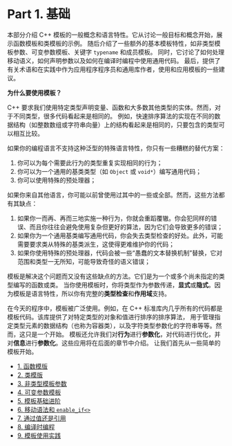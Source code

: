 # Part 1. 基础

本部分介绍 C++ 模板的一般概念和语言特性。它从讨论一般目标和概念开始，展示函数模板和类模板的示例。
随后介绍了一些额外的基本模板特性，如非类型模板参数、可变参数模板、关键字 `typename` 和成员模板。
同时，它讨论了如何处理移动语义，如何声明参数以及如何在编译时编程中使用通用代码。
最后，提供了有关术语和在实践中作为应用程序程序员和通用库作者，使用和应用模板的一些建议。

**为什么要使用模板？**

C++ 要求我们使用特定类型声明变量、函数和大多数其他类型的实体。然而，对于不同类型，很多代码看起来是相同的。
例如，快速排序算法的实现在不同的数据结构（如整数数组或字符串向量）上的结构看起来是相同的，只要包含的类型可以相互比较。

如果你的编程语言不支持这种泛型的特殊语言特性，你只有一些糟糕的替代方案：

1. 你可以为每个需要此行为的类型重复实现相同的行为；
2. 你可以为一个通用的基类类型（如 `Object` 或 `void*`）编写通用代码；
3. 你可以使用特殊的预处理器；

如果你来自其他语言，你可能以前曾使用过其中的一些或全部。然而，这些方法都有其缺点：

1. 如果你一而再、再而三地实施一种行为，你就会重蹈覆辙。你会犯同样的错误、而且你往往会避免使用复杂但更好的算法，因为它们会导致更多的错误；
2. 如果你为一个通用基类编写通用代码，你会失去类型检查的好处。此外，可能需要要求类从特殊的基类派生，这使得更难维护你的代码；
3. 如果你使用特殊的预处理器，代码会被一些“愚蠢的文本替换机制”替换，它对范围和类型一无所知，可能导致奇怪的语义错误；

模板是解决这个问题而又没有这些缺点的方法。它们是为一个或多个尚未指定的类型编写的函数或类。
当你使用模板时，你将类型作为参数传递，**显式**或**隐式**。因为模板是语言特性，所以你有完整的**类型检查**和**作用域**支持。

在今天的程序中，模板被广泛使用。例如，在 C++ 标准库内几乎所有的代码都是模板代码。该库提供了对特定类型的对象和值进行排序的排序算法，
用于管理指定类型元素的数据结构（也称为容器类），以及字符类型参数化的字符串等等。然而，这只是一个开始。
模板还允许我们对**行为**进行**参数化**，对代码进行优化，并对**信息**进行**参数化**。这些应用将在后面的章节中介绍。
让我们首先从一些简单的模板开始。

+ [1. 函数模版](./ch1.md)
+ [2. 类模版](./ch2.md)
+ [3. 非类型模板参数](./ch3.md)
+ [4. 可变参数模板](./ch4.md)
+ [5. 模板基础进阶](./ch5.md)
+ [6. 移动语法和 `enable_if<>`](./ch6.md)
+ [7. 通过值还是引用](./ch7.md)
+ [8. 编译时编程](./ch8.md)
+ [9. 模板使用实践](./ch9.md)